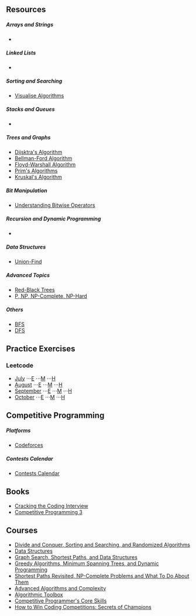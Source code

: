 ## Resources

  ##### Arrays and Strings
   -
   
  ##### Linked Lists
   -
   
  ##### Sorting and Searching
   - [Visualise Algorithms](https://visualgo.net/en)
   
  ##### Stacks and Queues
   -
   
  ##### Trees and Graphs
   - [Dijsktra's Algorithm](https://a)
   - [Bellman-Ford Algorithm](https://a)
   - [Floyd-Warshall Algorithm](https://a)
   - [Prim's Algorithms](https://a)
   - [Kruskal's Algorithm](https://a)
   
  ##### Bit Manipulation
   - [Understanding Bitwise Operators](https://code.tutsplus.com/articles/understanding-bitwise-operators--active-11301)  
  
  ##### Recursion and Dynamic Programming
   -
   
  ##### Data Structures
   - [Union-Find](https://a)
   
  ##### Advanced Topics
   - [Red-Black Trees](https://a)
   - [P, NP, NP-Complete, NP-Hard](https://stackoverflow.com/questions/1857244/what-are-the-differences-between-np-np-complete-and-np-hard)
  
  ##### Others
   - [BFS](https://a)
   - [DFS](https://a)

## Practice Exercises 
### Leetcode
  - [July]()
   ⋅⋅⋅[E]()
   ⋅⋅⋅[M]()
   ⋅⋅⋅[H]()
  - [August]()
   ⋅⋅⋅[E]()
   ⋅⋅⋅[M]()
   ⋅⋅⋅[H]()
  - [September]()
   ⋅⋅⋅[E]()
   ⋅⋅⋅[M]()
   ⋅⋅⋅[H]()
  - [October]()
   ⋅⋅⋅[E]()
   ⋅⋅⋅[M]()
   ⋅⋅⋅[H]()

## Competitive Programming
   ##### Platforms
   - [Codeforces](http://codeforces.com/profile/antimeta)

   ##### Contests Calendar
   - [Contests Calendar](https://www.hackerrank.com/calendar)

## Books
  - [Cracking the Coding Interview](http://ahmed-badawy.com/blog/wp-content/uploads/2018/10/Cracking-the-Coding-Interview-6th-Edition-189-Programming-Questions-and-Solutions.pdf)
  - [Competitive Programming 3](https://www.pdfdrive.com/competitive-programming-3-e32649251.html)
  
## Courses
  - [Divide and Conquer, Sorting and Searching, and Randomized Algorithms](https://www.coursera.org/learn/algorithms-divide-conquer)
  - [Data Structures](https://www.coursera.org/learn/data-structures)
  - [Graph Search, Shortest Paths, and Data Structures](https://www.coursera.org/learn/algorithms-graphs-data-structures)
  - [Greedy Algorithms, Minimum Spanning Trees, and Dynamic Programming](https://www.coursera.org/learn/algorithms-greedy)
  - [Shortest Paths Revisited, NP-Complete Problems and What To Do About Them](https://www.coursera.org/learn/algorithms-npcomplete)
  - [Advanced Algorithms and Complexity](https://www.coursera.org/learn/advanced-algorithms-and-complexity)
  - [Algorithmic Toolbox](https://www.coursera.org/learn/algorithmic-toolbox)
  - [Competitive Programmer's Core Skills](https://www.coursera.org/learn/competitive-programming-core-skills)
  - [How to Win Coding Competitions: Secrets of Champions](https://www.edx.org/course/how-to-win-coding-competitions-secrets-of-champions-4)
  

